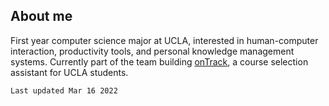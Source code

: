 ## About me

First year computer science major at UCLA, interested in human-computer interaction, productivity tools, and personal knowledge management systems. Currently part of the team building [onTrack](http://www.ontrackucla.com/), a course selection assistant for UCLA students.

`Last updated Mar 16 2022`
